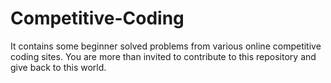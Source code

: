 # Competitive-Coding
It contains some beginner solved problems from various online competitive coding sites.
You are more than invited to contribute to this repository and give back to this world.
